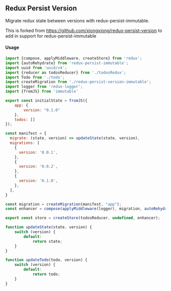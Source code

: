 ## Redux Persist Version

Migrate redux state between versions with redux-persist-immutable.

This is forked from https://github.com/xiongxiong/redux-persist-version to add in support for redux-persist-immutable

#### Usage
```js
import {compose, applyMiddleware, createStore} from 'redux';
import {autoRehydrate} from 'redux-persist-immutable';
import uuid from 'uuid/v4';
import {reducer as todosReducer} from './todosRedux';
import Todo from './todo';
import createMigration from './redux-persist-version-immutable';
import logger from 'redux-logger';
import {fromJS} from 'immutable'

export const initialState = fromJS({
    app: {
        version: "0.1.0"
    },
    todos: []
});

const manifest = {
  migrate: (state, version) => updateState(state, version),
  migrations: [
    {
      version: '0.0.1',
    },
    {
      version: '0.0.2',
    },
    {
      version: '0.1.0',
    },
  ],
}

const migration = createMigration(manifest, "app");
const enhancer = compose(applyMiddleware(logger), migration, autoRehydrate({log: true}));

export const store = createStore(todosReducer, undefined, enhancer);

function updateState(state, version) {
    switch (version) {
        default:
            return state;
    }
}

function updateTodo(todo, version) {
    switch (version) {
        default:
            return todo;
    }
}
```
